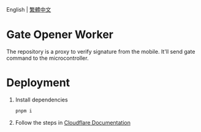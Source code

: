 English | [繁體中文](https://github.com/momu54/GateOpenerWorker/blob/main/README.tw.md)

# Gate Opener Worker

The repository is a proxy to verify signature from the mobile.
It'll send gate command to the microcontroller.

# Deployment

1. Install dependencies

   ```sh
   pnpm i
   ```

2. Follow the steps in [Cloudflare Documentation](https://developers.cloudflare.com/workers/configuration/versions-and-deployments/gradual-deployments/)
